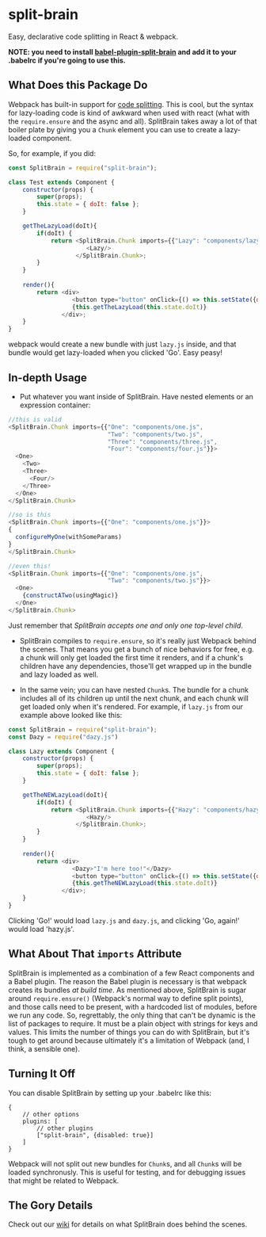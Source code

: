 # split-brain
Easy, declarative code splitting in React &amp; webpack.

**NOTE: you need to install [babel-plugin-split-brain](https://github.com/mprast/babel-plugin-split-brain) and add it to 
your .babelrc if you're going to use this.**

## What Does this Package Do
Webpack has built-in support for [code splitting](https://webpack.github.io/docs/code-splitting.html). This is cool, but the 
syntax for lazy-loading code is kind of awkward when used with react (what with the `require.ensure` and the async and all). 
SplitBrain takes away a lot of that boiler plate by giving you a `Chunk` element you can use to create a lazy-loaded component.

So, for example, if you did:
```javascript
const SplitBrain = require("split-brain");

class Test extends Component {
    constructor(props) {
        super(props);
        this.state = { doIt: false };
    }

    getTheLazyLoad(doIt){
        if(doIt) {
            return <SplitBrain.Chunk imports={{"Lazy": "components/lazy.js"}}>
                      <Lazy/>
                   </SplitBrain.Chunk>;
        }
    }
    
    render(){
        return <div>
                  <button type="button" onClick={() => this.setState({doIt: true})}>Go</button>
                  {this.getTheLazyLoad(this.state.doIt)}
               </div>;
    }
}
```

webpack would create a new bundle with just `lazy.js` inside, and that bundle would get lazy-loaded when you clicked 'Go'.
Easy peasy!

## In-depth Usage
- Put whatever you want inside of SplitBrain. Have nested elements or an expression container:

```javascript
//this is valid
<SplitBrain.Chunk imports={{"One": "components/one.js", 
                            "Two": "components/two.js",
                            "Three": "components/three.js",
                            "Four": "components/four.js"}}>
  <One>
    <Two>
    <Three>
      <Four/>
    </Three>
  </One>
</SplitBrain.Chunk>

//so is this
<SplitBrain.Chunk imports={{"One": "components/one.js"}}>
{
  configureMyOne(withSomeParams)
}
</SplitBrain.Chunk>

//even this!
<SplitBrain.Chunk imports={{"One": "components/one.js",
                            "Two": "components/two.js"}}>
  <One>
    {constructATwo(usingMagic)}
  </One>
</SplitBrain.Chunk>
```
Just remember that *SplitBrain accepts one and only one top-level child*.

- SplitBrain compiles to `require.ensure`, so it's really just Webpack behind the scenes. That means 
  you get a bunch of nice behaviors for free, e.g. a chunk will only get loaded the first time it renders, and
  if a chunk's children have any dependencies, those'll get wrapped up in the bundle and lazy loaded as well.

- In the same vein; you can have nested `Chunk`s. The bundle for a chunk includes all of its children up 
  until the next chunk, and each chunk will get loaded only when it's rendered. For example, if `lazy.js` 
  from our example above looked like this: 
  
```javascript
const SplitBrain = require("split-brain");
const Dazy = require("dazy.js")

class Lazy extends Component {
    constructor(props) {
        super(props);
        this.state = { doIt: false };
    }

    getTheNEWLazyLoad(doIt){
        if(doIt) {
            return <SplitBrain.Chunk imports={{"Hazy": "components/hazy.js"}}>
                      <Hazy/>
                   </SplitBrain.Chunk>;
        }
    }
    
    render(){
        return <div>
                  <Dazy>"I'm here too!"</Dazy>
                  <button type="button" onClick={() => this.setState({doIt: true})}>Go, again!</button>
                  {this.getTheNEWLazyLoad(this.state.doIt)}
               </div>;
    }
}

```
Clicking 'Go!' would load `lazy.js` and `dazy.js`, and clicking 'Go, again!' would load 'hazy.js'.

## What About That `imports` Attribute
SplitBrain is implemented as a combination of a few React components and a Babel plugin. The reason the Babel plugin is 
necessary is that webpack creates its bundles _at build time_. As mentioned above, SplitBrain 
is sugar around `require.ensure()` (Webpack's normal way to define split points), and those calls need to 
be present, with a hardcoded list of modules, before we run any code. So, regrettably, the only thing that can't be 
dynamic is the list of packages to require. It must be a plain object with strings for keys and values. This 
limits the number of things you can do with SplitBrain, but it's tough to get around because ultimately it's 
a limitation of Webpack (and, I think, a sensible one).

## Turning It Off
You can disable SplitBrain by setting up your .babelrc like this:

```
{
    // other options
    plugins: [
        // other plugins
        ["split-brain", {disabled: true}]
    ]
}
```
Webpack will not split out new bundles for `Chunk`s, and all `Chunk`s will be loaded synchronusly. 
This is useful for testing, and for debugging issues that might be related to Webpack. 

## The Gory Details
Check out our [wiki](https://github.com/mprast/split-brain/wiki/The-Gory-Details) for details on what SplitBrain does behind the scenes.
